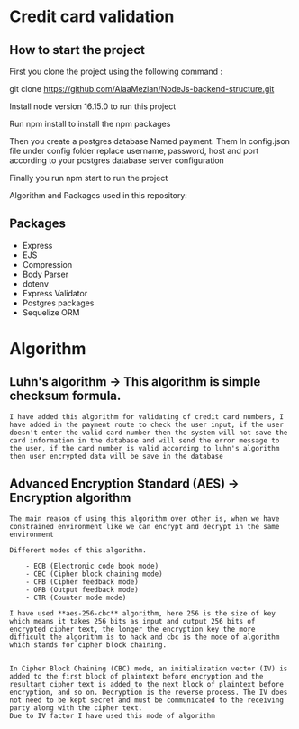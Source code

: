# Credit card validation

## How to start the project

First you clone the project using the following command :

git clone https://github.com/AlaaMezian/NodeJs-backend-structure.git

Install node version 16.15.0 to run this project

Run npm install to install the npm packages

Then you create a postgres database Named payment. Them In config.json file under config folder replace username, password, host and port according to your postgres database server configuration

Finally you run npm start to run the project

Algorithm and Packages used in this repository:

## Packages

- Express
- EJS
- Compression
- Body Parser
- dotenv
- Express Validator
- Postgres packages
- Sequelize ORM

# Algorithm

## Luhn's algorithm -> This algorithm is simple checksum formula.

    I have added this algorithm for validating of credit card numbers, I have added in the payment route to check the user input, if the user doesn't enter the valid card number then the system will not save the card information in the database and will send the error message to the user, if the card number is valid according to luhn's algorithm then user encrypted data will be save in the database

## Advanced Encryption Standard (AES) -> Encryption algorithm

    The main reason of using this algorithm over other is, when we have constrained environment like we can encrypt and decrypt in the same environment

    Different modes of this algorithm.

        - ECB (Electronic code book mode)
        - CBC (Cipher block chaining mode)
        - CFB (Cipher feedback mode)
        - OFB (Output feedback mode)
        - CTR (Counter mode mode)

    I have used **aes-256-cbc** algorithm, here 256 is the size of key which means it takes 256 bits as input and output 256 bits of encrypted cipher text, the longer the encryption key the more difficult the algorithm is to hack and cbc is the mode of algorithm which stands for cipher block chaining.


    In Cipher Block Chaining (CBC) mode, an initialization vector (IV) is added to the first block of plaintext before encryption and the resultant cipher text is added to the next block of plaintext before encryption, and so on. Decryption is the reverse process. The IV does not need to be kept secret and must be communicated to the receiving party along with the cipher text.
    Due to IV factor I have used this mode of algorithm
